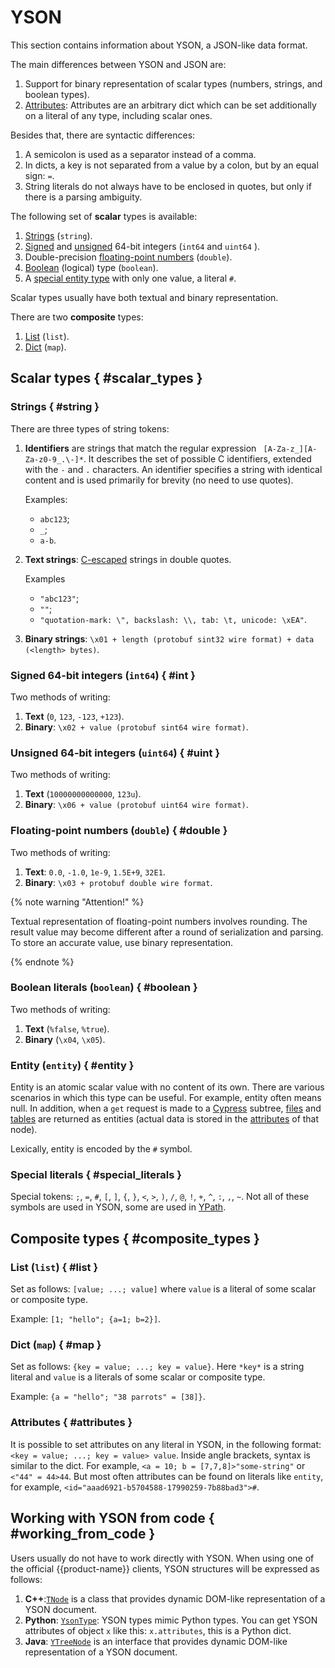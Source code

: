 # YSON

This section contains information about YSON, a JSON-like data format.

The main differences between YSON and JSON are:

1. Support for binary representation of scalar types (numbers, strings, and boolean types).
2. [Attributes](#attributes): Attributes are an arbitrary dict which can be set additionally on a literal of any type, including scalar ones.

Besides that, there are syntactic differences:

1. A semicolon is used as a separator instead of a comma.
2. In dicts, a key is not separated from a value by a colon, but by an equal sign: `=`.
3. String literals do not always have to be enclosed in quotes, but only if there is a parsing ambiguity.

The following set of **scalar** types is available:

1. [Strings](#string) (`string`).
2. [Signed](#int) and [unsigned](#uint) 64-bit integers (`int64` and `uint64` ).
3. Double-precision [floating-point numbers](#double) (`double`).
4. [Boolean](#boolean) (logical) type (`boolean`).
5. A [special entity type](#entity) with only one value, a literal `#`.

Scalar types usually have both textual and binary representation.

There are two **composite** types:

1. [List](#list) (`list`).
2. [Dict](#map) (`map`).

## Scalar types { #scalar_types }

### Strings { #string }

There are three types of string tokens:

1. **Identifiers** are strings that match the regular expression ` [A-Za-z_][A-Za-z0-9_.\-]*`. It describes the set of possible C identifiers, extended with the `-` and `.` characters. An identifier specifies a string with identical content and is used primarily for brevity (no need to use quotes).

   Examples:

   - `abc123`;
   - `_`;
   - `a-b`.

2. **Text strings**: [C-escaped](https://en.wikipedia.org/wiki/Escape_sequences_in_C) strings in double quotes.

   Examples

   - `"abc123"`;
   - `""`;
   - `"quotation-mark: \", backslash: \\, tab: \t, unicode: \xEA"`.

3. **Binary strings**: `\x01 + length (protobuf sint32 wire format) + data (<length> bytes)`.

### Signed 64-bit integers (`int64`) { #int }

Two methods of writing:

1. **Text** (`0`, `123`, `-123`, `+123`).
2. **Binary**: `\x02 + value (protobuf sint64 wire format)`.

### Unsigned 64-bit integers (`uint64`) { #uint }

Two methods of writing:

1. **Text** (`10000000000000`, `123u`).
2. **Binary**: `\x06 + value (protobuf uint64 wire format)`.

### Floating-point numbers (`double`) { #double }

Two methods of writing:

1. **Text**: `0.0`, `-1.0`, `1e-9`, `1.5E+9`, `32E1`.
2. **Binary**: `\x03 + protobuf double wire format`.

{% note warning "Attention!" %}

Textual representation of floating-point numbers involves rounding. The result value may become different after a round of serialization and parsing. To store an accurate value, use binary representation.

{% endnote %}

### Boolean literals (`boolean`) { #boolean }

Two methods of writing:

1. **Text** (`%false`, `%true`).
2. **Binary** (`\x04`, `\x05`).

### Entity (`entity`) { #entity }

Entity is an atomic scalar value with no content of its own. There are various scenarios in which this type can be useful. For example, entity often means null. In addition, when a `get` request is made to a [Cypress](../../../user-guide/storage/cypress.md) subtree, [files](../../../user-guide/storage/objects.md#files) and [tables](../../../user-guide/storage/objects.md#tables) are returned as entities (actual data is stored in the [attributes](../../../user-guide/storage/yson.md#attributes) of that node).

Lexically, entity is encoded by the `#` symbol.

### Special literals { #special_literals }

Special tokens:
`;`, `=`, `#`, `[`, `]`, `{`, `}`, `<`, `>`, `)`, `/`, `@`, `!`, `+`, `^`, `:`, `,`, `~`.
Not all of these symbols are used in YSON, some are used in [YPath](../../../user-guide/storage/ypath.md).

## Composite types { #composite_types }

### List (`list`) { #list }

Set as follows: `[value; ...; value]` where `value` is a literal of some scalar or composite type.

Example: `[1; "hello"; {a=1; b=2}]`.

### Dict (`map`) { #map }

Set as follows: `{key = value; ...; key = value}`. Here `*key*` is a string literal and `value` is a literals of some scalar or composite type.

Example: `{a = "hello"; "38 parrots" = [38]}`.

### Attributes { #attributes }

It is possible to set attributes on any literal in YSON, in the following format: `<key = value; ...; key = value> value`. Inside angle brackets, syntax is similar to the dict. For example, `<a = 10; b = [7,7,8]>"some-string"` or `<"44" = 44>44`. But most often attributes can be found on literals like `entity`, for example, `<id="aaad6921-b5704588-17990259-7b88bad3">#`.

## Working with YSON from code { #working_from_code }

Users usually do not have to work directly with YSON. When using one of the official {{product-name}} clients, YSON structures will be expressed as follows:

1. **C++**:[`TNode`](https://github.com/ytsaurus/ytsaurus/blob/main/library/cpp/yson/node/node.h) is a class that provides dynamic DOM-like representation of a YSON document.
2. **Python**: [`YsonType`](https://github.com/ytsaurus/ytsaurus/blob/main/yt/python/yt/yson/yson_types.py): YSON types mimic Python types. You can get YSON attributes of object `x` like this: `x.attributes`, this is a Python dict.
3. **Java**: [`YTreeNode`](https://github.com/ytsaurus/ytsaurus/blob/main/yt/java/yson-tree/src/main/java/tech/ytsaurus/ysontree/YTreeNode.java) is an interface that provides dynamic DOM-like representation of a YSON document.

